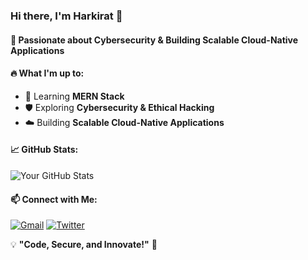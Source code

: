 ### Hi there, I'm Harkirat 👋

#### 🚀 Passionate about Cybersecurity & Building Scalable Cloud-Native Applications

#### 🔥 What I'm up to:
- 🌱 Learning **MERN Stack** 
- 🛡️ Exploring **Cybersecurity & Ethical Hacking**
- ☁️ Building **Scalable Cloud-Native Applications**

#### 📈 GitHub Stats:
![Your GitHub Stats](https://github-readme-stats.vercel.app/api?username=harkirath1511&show_icons=true&theme=radical)


#### 📫 Connect with Me:
[![Gmail](https://img.shields.io/badge/LinkedIn-0077B5?style=for-the-badge&logo=linkedin&logoColor=white)](singharkirath1511@gmail.com)
[![Twitter](https://img.shields.io/badge/Twitter-1DA1F2?style=for-the-badge&logo=twitter&logoColor=white)]((https://x.com/harkirath_1511))

💡 **"Code, Secure, and Innovate!"** 🚀

